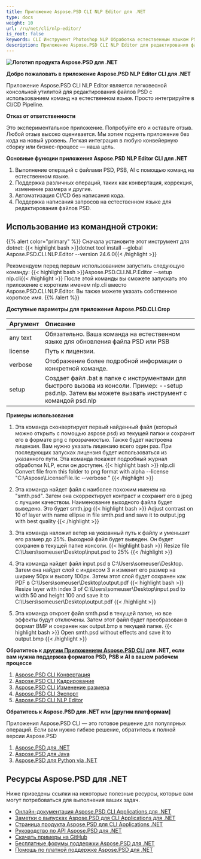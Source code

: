 ```yaml
---
title: Приложение Aspose.PSD CLI NLP Editor для .NET
type: docs
weight: 10
url: /ru/net/cli/nlp-editor/
is_root: false
keywords: CLI Инструмент Photoshop NLP Обработка естественным языком PSD Консольная библиотека C# API
description: Приложение Aspose.PSD CLI NLP Editor для редактирования файлов PSD, PSB и AI. Автоматизация CI/CD без написания кода. Поддерживает обработку естественного языка для редактирования файлов PSD. Просто напишите свой запрос на естественном языке для выполнения таких операций, как конвертация, коррекция, изменение размера и др. Для работы не требуется установка Adobe Photoshop или Adobe Illustrator, и может быть запущено в консоли без дополнительного кода.
---
```


**![Логотип продукта Aspose.PSD для .NET](home_1.png)**

**Добро пожаловать в приложение Aspose.PSD NLP Editor CLI для .NET**

Приложение Aspose.PSD CLI NLP Editor является легковесной консольной утилитой для редактирования файлов PSD с использованием команд на естественном языке. Просто интегрируйте в CI/CD Pipeline.

**Отказ от ответственности**

Это экспериментальное приложение. Попробуйте его и оставьте отзыв. Любой отзыв высоко оценивается. Мы хотим поднять приложение без кода на новый уровень. Легкая интеграция в любую конвейерную сборку или бизнес-процесс — наша цель.

**Основные функции приложения Aspose.PSD NLP Editor CLI для .NET**

1. Выполнение операций с файлами PSD, PSB, AI с помощью команд на естественном языке.
2. Поддержка различных операций, таких как конвертация, коррекция, изменение размера и другие.
3. Автоматизация CI/CD без написания кода.
4. Поддержка написания запросов на естественном языке для редактирования файлов PSD.

## **Использование из командной строки:**

{{% alert color="primary" %}}
Сначала установите этот инструмент для dotnet:
{{< highlight bash >}}dotnet tool install --global Aspose.PSD.CLI.NLP.Editor --version 24.6.0{{< /highlight >}}

Рекомендуем перед первым использованием запустить следующую команду:
{{< highlight bash >}}Aspose.PSD.CLI.NLP.Editor --setup nlp.cli{{< /highlight >}}
После этой команды вы сможете запускать это приложение с коротким именем nlp.cli вместо Aspose.PSD.CLI.NLP.Editor. Вы также можете указать собственное короткое имя.
{{% /alert %}}


**Доступные параметры для приложения Aspose.PSD.CLI.Crop**

| **Аргумент** | **Описание**                         |
|:-------------|:----------------------------------------|
| any text     | Обязательно. Ваша команда на естественном языке для обновления файла PSD или PSB      |
| license      | Путь к лицензии.                    |
| verbose      | Отображение более подробной информации о конкретной команде. |
| setup        | Создает файл .bat в папке с инструментами для быстрого вызова из консоли. Пример: --setup psd.nlp. Затем вы можете вызвать инструмент с командой psd.nlp |

**Примеры использования**

1. Эта команда сконвертирует первый найденный файл (который можно открыть с помощью aspose.psd) из текущей папки и сохранит его в формате png с прозрачностью. Также будет настроена лицензия. Вам нужно указать лицензию всего один раз. При последующих запусках лицензия будет использоваться из указанного пути. Эта команда покажет подробный журнал обработки NLP, если он доступен.
{{< highlight bash >}}
  nlp.cli Convert file from this folder to png format with alpha --license "C:\Aspose\LicenseFile.lic --verbose "
{{< /highlight >}}

2. Эта команда найдет файл с наиболее похожим именем на "smth.psd". Затем она скорректирует контраст и сохранит его в jpeg с лучшим качеством. Наименование выходного файла будет выведено. Это будет smth.jpg
{{< highlight bash >}}
Adjust contrast on 10 of layer with name ellipse in file smth.psd and save it to output.jpg with best quality
{{< /highlight >}}

3. Эта команда наложит ветер на указанный путь к файлу и уменьшит его размер до 25%. Выходной файл будет выведен. Он будет сохранен в текущей папке консоли.
{{< highlight bash >}}
Resize file C:\Users\someuser\Desktop\input.psd to 25%
{{< /highlight >}}

4. Эта команда найдет файл input.psd в C:\Users\someuser\Desktop\. Затем она найдет слой с индексом 3 и изменит его размер на ширину 50px и высоту 100px. Затем этот слой будет сохранен как PDF в C:\Users\someuser\Desktop\output.pdf
{{< highlight bash >}}
 Resize layer with index 3 of C:\Users\someuser\Desktop\input.psd to width 50 and height 100 and save it to C:\Users\someuser\Desktop\output.pdf
 {{< /highlight >}}

 5. Эта команда откроет файл smth.psd в текущей папке, но все эффекты будут отключены. Затем этот файл будет преобразован в формат BMP и сохранен как output.bmp в текущей папке.
 {{< highlight bash >}}
 Open smth.psd without effects and save it to output.bmp
  {{< /highlight >}}

**Обратитесь к [другим Приложениям Aspose.PSD CLI](https://docs.aspose.com/psd/net/cli) для .NET, если вам нужна поддержка форматов PSD, PSB и AI в вашем рабочем процессе**

1. [Aspose.PSD CLI Конвертация](/psd/ru/net/cli/convert)
2. [Aspose.PSD CLI Кадрирование](/psd/ru/net/cli/crop)
3. [Aspose.PSD CLI Изменение размера](/psd/ru/net/cli/resize)
4. [Aspose.PSD CLI Экспорт](/psd/ru/net/cli/export)
5. [Aspose.PSD CLI NLP Editor](/psd/ru/net/cli/nlp-editor)

**Обратитесь к Aspose.PSD для .NET или [другим платформам]**

Приложения Aspose.PSD CLI — это готовое решение для популярных операций. Если вам нужно гибкое решение, обратитесь к полной версии Aspose.PSD

1. [Aspose.PSD для .NET](https://releases.aspose.com/psd/net/)
2. [Aspose.PSD для Java](https://releases.aspose.com/psd/java/) 
3. [Aspose.PSD для Python via .NET](https://releases.aspose.com/psd/python-net/)

## **Ресурсы Aspose.PSD для .NET**

Ниже приведены ссылки на некоторые полезные ресурсы, которые вам могут потребоваться для выполнения ваших задач.

- [Онлайн-документация Aspose.PSD CLI Applications для .NET](/psd/ru/net/cli/conversion)
- [Заметки о выпусках Aspose.PSD для CLI Applications для .NET](/psd/ru/net/cli/conversion/release-notes/)
- [Страница продукта Aspose.PSD для CLI Applications .NET](https://products.aspose.com/psd/net/cli)
- [Руководство по API Aspose.PSD для .NET](https://reference.aspose.com/net/psd)
- [Скачать примеры на GitHub](https://github.com/aspose-psd/CLI-Applications)
- [Бесплатные форумы поддержки Aspose.PSD для .NET](https://forum.aspose.com/c/psd)
- [Помощь по платной поддержке Aspose.PSD для .NET](https://helpdesk.aspose.com/)
